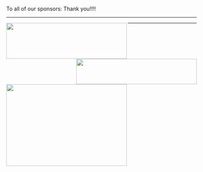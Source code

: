 To all of our sponsors:  Thank you!!!! 
***  
 
<a href="https://www.microsoft.com/en-us/"><img src="http://www.rcsglobal.com/wp-content/uploads/2015/02/Microsoft-Logo.jpg" align="left" height="95" width="319" ></a>
<a href="http://www.hakko.com"><img src="http://www.hakko.com.sg/wp-content/themes/hakko/img/logo.jpg" align="right" height="67" width="319" ></a>  
  
  
  
  
  
  
  
  
  
  
  
  
  
  
  
  
<a href="http://www.jaguarlandrover.com/gl/en/"><img src="https://encrypted-tbn1.gstatic.com/images?q=tbn:ANd9GcQeFFUk0BKhqo6WFu9Fdq3aG00eYqmXDC-RgZscEjMrbfAWy_ppxg" align="left" height="216" width="319"></a>  

***